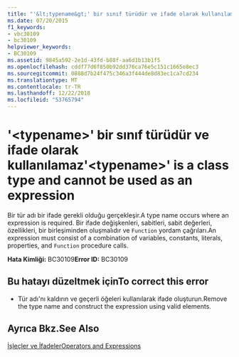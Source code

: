 ```yaml
---
title: "'&lt;typename&gt;' bir sınıf türüdür ve ifade olarak kullanılamaz"
ms.date: 07/20/2015
f1_keywords:
- vbc30109
- bc30109
helpviewer_keywords:
- BC30109
ms.assetid: 9845a592-2e1d-43fd-b88f-aa6d1b13b1f5
ms.openlocfilehash: cddf77d6f850b92dd376ca76e5c151c1665e8ec3
ms.sourcegitcommit: 0888d7b24f475c346a3f444de8d83ec1ca7cd234
ms.translationtype: MT
ms.contentlocale: tr-TR
ms.lasthandoff: 12/22/2018
ms.locfileid: "53765794"
---
```

# <a name="lttypenamegt-is-a-class-type-and-cannot-be-used-as-an-expression"></a><span data-ttu-id="7c196-102">'&lt;typename&gt;' bir sınıf türüdür ve ifade olarak kullanılamaz</span><span class="sxs-lookup"><span data-stu-id="7c196-102">'&lt;typename&gt;' is a class type and cannot be used as an expression</span></span>
<span data-ttu-id="7c196-103">Bir tür adı bir ifade gerekli olduğu gerçekleşir.</span><span class="sxs-lookup"><span data-stu-id="7c196-103">A type name occurs where an expression is required.</span></span> <span data-ttu-id="7c196-104">Bir ifade değişkenleri, sabitleri, sabit değerleri, özellikleri, bir birleşiminden oluşmalıdır ve `Function` yordam çağrıları.</span><span class="sxs-lookup"><span data-stu-id="7c196-104">An expression must consist of a combination of variables, constants, literals, properties, and `Function` procedure calls.</span></span>  
  
 <span data-ttu-id="7c196-105">**Hata Kimliği:** BC30109</span><span class="sxs-lookup"><span data-stu-id="7c196-105">**Error ID:** BC30109</span></span>  
  
## <a name="to-correct-this-error"></a><span data-ttu-id="7c196-106">Bu hatayı düzeltmek için</span><span class="sxs-lookup"><span data-stu-id="7c196-106">To correct this error</span></span>  
  
-   <span data-ttu-id="7c196-107">Tür adı'nı kaldırın ve geçerli öğeleri kullanılarak ifade oluşturun.</span><span class="sxs-lookup"><span data-stu-id="7c196-107">Remove the type name and construct the expression using valid elements.</span></span>  
  
## <a name="see-also"></a><span data-ttu-id="7c196-108">Ayrıca Bkz.</span><span class="sxs-lookup"><span data-stu-id="7c196-108">See Also</span></span>  
 [<span data-ttu-id="7c196-109">İşleçler ve İfadeler</span><span class="sxs-lookup"><span data-stu-id="7c196-109">Operators and Expressions</span></span>](../../visual-basic/programming-guide/language-features/operators-and-expressions/index.md)
